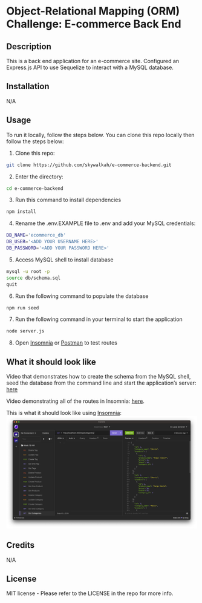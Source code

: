 # Object-Relational Mapping (ORM) Challenge: E-commerce Back End
## Description
This is a back end application for an e-commerce site. Configured an Express.js API to use Sequelize to interact with a MySQL database.
## Installation
N/A
## Usage
To run it locally, follow the steps below. You can clone this repo locally then follow the steps below:
1. Clone this repo:
```bash
git clone https://github.com/skywalkah/e-commerce-backend.git
```
2. Enter the directory:
```bash
cd e-commerce-backend
```
3. Run this command to install dependencies
```bash
npm install
```
4. Rename the .env.EXAMPLE file to .env and add your MySQL credentials:
```bash
DB_NAME='ecommerce_db'
DB_USER='<ADD YOUR USERNAME HERE>'
DB_PASSWORD='<ADD YOUR PASSWORD HERE>'
``` 
5. Access MySQL shell to install database
```bash
mysql -u root -p
source db/schema.sql
quit
```
6. Run the following command to populate the database
```bash
npm run seed
```
7. Run the following command in your terminal to start the application
```bash
node server.js
```
8. Open [Insomnia](https://insomnia.rest/) or [Postman](https://www.postman.com/) to test routes
## What it should look like
Video that demonstrates how to create the schema from the MySQL shell, seed the database from the command line and start the application’s server: [here](https://drive.google.com/file/d/1Nl-pjHliRihhY0yB1jTVCk6NJZI275NI/view)

Video demonstrating all of the routes in Insomnia: [here](https://drive.google.com/file/d/1-aGkNfCoC9FRyYZHTOq0o_s3QQUyl44-/view). 

This is what it should look like using [Insomnia](https://insomnia.rest/):
![A screenshot of the desktop view](/public/assets/img/screenshot.png)
## Credits
N/A
## License
MIT license - Please refer to the LICENSE in the repo for more info.